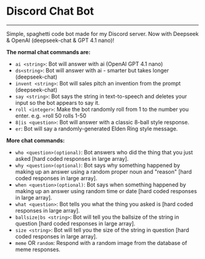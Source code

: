
# Discord Chat Bot
***
Simple, spaghetti code bot made for my Discord server. Now with Deepseek & OpenAI (deepseek-chat & GPT 4.1 nano)!


__The normal chat commands are:__
* `ai <string>`: Bot will answer with ai (OpenAI GPT 4.1 nano)
* `ds<string>`: Bot will answer with ai - smarter but takes longer (deepseek-chat)
* `invent <string>`: Bot will sales pitch an invention from the prompt (deepseek-chat)
* `say <string>`: Bot says the string in text-to-speech and deletes your input so the bot appears to say it.
* `roll <integer>`: Make the bot randomly roll from 1 to the number you enter. e.g. =roll 50 rolls 1-50
* `8|is <question>`: Bot will answer with a classic 8-ball style response.
* `er`: Bot will say a randomly-generated Elden Ring style message.

__More chat commands:__
* `who <question>(optional)`: Bot answers who did the thing that you just asked [hard coded responses in large array].
* `why <question>(optional)`: Bot says why something happened by making up an answer using a random proper noun and "reason" [hard coded responses in large array].
* `when <question>(optional)`: Bot says when something happened by making up an answer using random time or date [hard coded responses in large array].
* `what <question>`: Bot tells you what the thing you asked is [hard coded responses in large array].
* `ballsize|bs <string>`: Bot will tell you the ballsize of the string in question [hard coded responses in large array].
* `size <string>`: Bot will tell you the size of the string in question [hard coded responses in large array].
* `meme` OR `random`: Respond with a random image from the database of meme responses.
